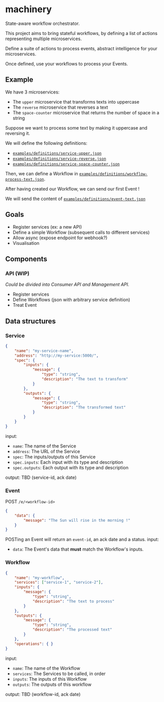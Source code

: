# machinery

State-aware workflow orchestrator.

This project aims to bring stateful workflows, by defining a list of actions
representing multiple microservices.

Define a suite of actions to process events, abstract intelligence for your microservices.

Once defined, use your workflows to process your Events.

## Example

We have 3 microservices:
- The `upper` microservice that transforms texts into uppercase
- The `reverse` microservice that reverses a text
- The `space-counter` microservice that returns the number of space in a string

Suppose we want to process some text by making it uppercase and reversing it.

We will define the following definitions:
- [`examples/definitions/service-upper.json`](./examples/definitions/service-upper.json)
- [`examples/definitions/service-reverse.json`](./examples/definitions/service-reverse.json)
- [`examples/definitions/service-space-counter.json`](./examples/definitions/service-space-counter.json)

Then, we can define a Workflow in [`examples/definitions/workflow-process-text.json`](./examples/definitions/workflow-process-text.json).

After having created our Workflow, we can send our first Event !

We will send the content of [`examples/definitions/event-text.json`](./examples/definitions/event-text.json)

## Goals

- Register services (ex: a new API)
- Define a simple Workflow (subsequent calls to different services)
- Allow async (expose endpoint for webhook?)
- Visualisation

## Components

### API (WIP)

_Could be divided into Consumer API and Management API._

- Register services
- Define Workflows (json with arbitrary service definition)
- Treat Event

## Data structures

### Service

```json
{
    "name": "my-service-name",
    "address": "http://my-service:5000/",
    "spec": {
        "inputs": {
            "message": {
                "type": "string",
                "description": "The text to transform"
            }
        },
        "outputs": {
            "message": {
                "type": "string",
                "description": "The transformed text"
            }
        }
    }
}
```


input:
- `name`: The name of the Service
- `address`: The URL of the Service
- `spec`: The inputs/outputs of this Service
- `spec.inputs`: Each input with its type and description
- `spec.outputs`: Each output with its type and description

output: TBD
(service-id, ack date)

### Event

POST `/e/<workflow-id>`

```json
{
    "data": {
        "message": "The Sun will rise in the morning !"
    }
}
```

POSTing an Event will return an `event-id`, an ack date and a status.
input:
- `data`: The Event's data that **must** match the Workflow's inputs.

### Workflow

```json
{
    "name": "my-workflow",
    "services": ["service-1", "service-2"],
    "inputs": {
        "message": {
            "type": "string",
            "description": "The text to process"
        }
    },
    "outputs": {
        "message": {
            "type": "string",
            "description": "The processed text"
        }
    },
    "operations": { }
}
```

input:
- `name`: The name of the Workflow
- `services`: The Services to be called, in order
- `inputs`: The inputs of this Workflow
- `outputs`: The outputs of this workflow

output: TBD
(workflow-id, ack date)

